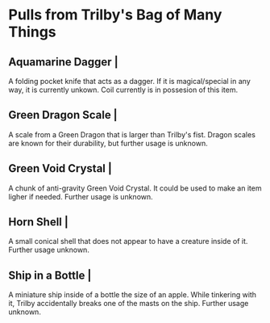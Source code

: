 # Pulls from Trilby's Bag of Many Things

## Aquamarine Dagger |

A folding pocket knife that acts as a dagger. If it is magical/special in any way, it is currently unkown. Coil currently is in possesion of this item.

## Green Dragon Scale |

A scale from a Green Dragon that is larger than Trilby's fist. Dragon scales are known for their durability, but further usage is unknown.

## Green Void Crystal |

A chunk of anti-gravity Green Void Crystal. It could be used to make an item ligher if needed. Further usage is unknown.

## Horn Shell |

A small conical shell that does not appear to have a creature inside of it. Further usage unknown.

## Ship in a Bottle |

A miniature ship inside of a bottle the size of an apple. While tinkering with it, Trilby accidentally breaks one of the masts on the ship. Further usage unknown.